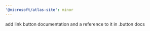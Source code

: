 ```yaml
---
'@microsoft/atlas-site': minor
---
```


add link button documentation and a reference to it in .button docs
